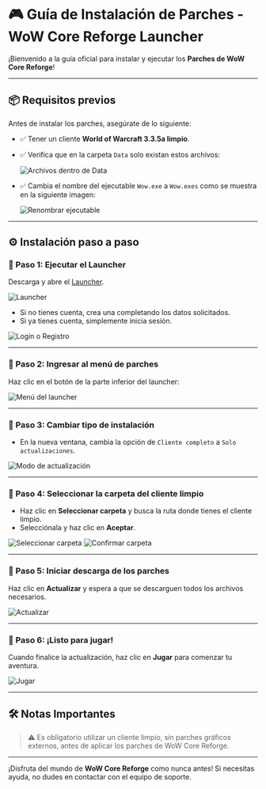 # 🎮 Guía de Instalación de Parches - WoW Core Reforge Launcher

¡Bienvenido a la guía oficial para instalar y ejecutar los **Parches de WoW Core Reforge**!

---

## 📦 Requisitos previos

Antes de instalar los parches, asegúrate de lo siguiente:

- ✅ Tener un cliente **World of Warcraft 3.3.5a limpio**.
- ✅ Verifica que en la carpeta `Data` solo existan estos archivos:
  
  ![Archivos dentro de Data](https://i.postimg.cc/pTp3GDL6/Screenshot-24.png)

- ✅ Cambia el nombre del ejecutable `Wow.exe` a `Wow.exes` como se muestra en la siguiente imagen:

  ![Renombrar ejecutable](https://i.postimg.cc/Y9vDtMgn/Screenshot-25.png)

---

## ⚙️ Instalación paso a paso

### 🔹 Paso 1: Ejecutar el Launcher

Descarga y abre el [Launcher](https://mega.nz/file/cQNSgJAA#kg_slFivyJ4eFj7RdAS_w5_E4LZfLvbsdt20PIh7mbQ).

![Launcher](https://i.postimg.cc/WzyhQRgP/Screenshot-26.png)

- Si no tienes cuenta, crea una completando los datos solicitados.
- Si ya tienes cuenta, simplemente inicia sesión.

![Login o Registro](https://i.postimg.cc/02w9nKWQ/Screenshot-27.png)

---

### 🔹 Paso 2: Ingresar al menú de parches

Haz clic en el botón de la parte inferior del launcher:

![Menú del launcher](https://i.postimg.cc/XvpTxTxb/Screenshot-28.png)

---

### 🔹 Paso 3: Cambiar tipo de instalación

- En la nueva ventana, cambia la opción de `Cliente completo` a `Solo actualizaciones`.

![Modo de actualización](https://i.postimg.cc/6QvM8wYy/Screenshot-29.png)

---

### 🔹 Paso 4: Seleccionar la carpeta del cliente limpio

- Haz clic en **Seleccionar carpeta** y busca la ruta donde tienes el cliente limpio.
- Selecciónala y haz clic en **Aceptar**.

![Seleccionar carpeta](https://i.postimg.cc/FFpVfK5n/Screenshot-30.png)
![Confirmar carpeta](https://i.postimg.cc/bJ3LjYqM/Screenshot-31.png)

---

### 🔹 Paso 5: Iniciar descarga de los parches

Haz clic en **Actualizar** y espera a que se descarguen todos los archivos necesarios.

![Actualizar](https://i.postimg.cc/g20dhpcK/Screenshot-32.png)

---

### 🔹 Paso 6: ¡Listo para jugar!

Cuando finalice la actualización, haz clic en **Jugar** para comenzar tu aventura.

![Jugar](https://i.postimg.cc/HLdpLMcV/Screenshot-33.png)

---

## 🛠️ Notas Importantes

> ⚠️ Es obligatorio utilizar un cliente limpio, sin parches gráficos externos, antes de aplicar los parches de WoW Core Reforge.

---

¡Disfruta del mundo de **WoW Core Reforge** como nunca antes! Si necesitas ayuda, no dudes en contactar con el equipo de soporte.
